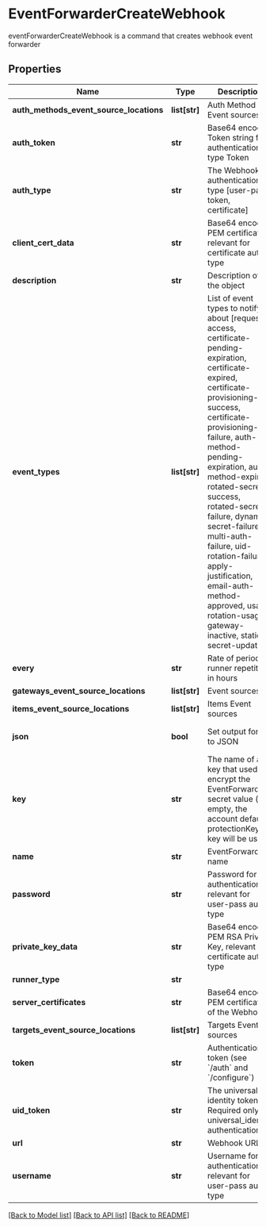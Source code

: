 # EventForwarderCreateWebhook

eventForwarderCreateWebhook is a command that creates webhook event forwarder
## Properties
Name | Type | Description | Notes
------------ | ------------- | ------------- | -------------
**auth_methods_event_source_locations** | **list[str]** | Auth Method Event sources | [optional] 
**auth_token** | **str** | Base64 encoded Token string for authentication type Token | [optional] 
**auth_type** | **str** | The Webhook authentication type [user-pass, token, certificate] | [optional] [default to 'user-pass']
**client_cert_data** | **str** | Base64 encoded PEM certificate, relevant for certificate auth-type | [optional] 
**description** | **str** | Description of the object | [optional] 
**event_types** | **list[str]** | List of event types to notify about [request-access, certificate-pending-expiration, certificate-expired, certificate-provisioning-success, certificate-provisioning-failure, auth-method-pending-expiration, auth-method-expired, rotated-secret-success, rotated-secret-failure, dynamic-secret-failure, multi-auth-failure, uid-rotation-failure, apply-justification, email-auth-method-approved, usage, rotation-usage, gateway-inactive, static-secret-updated] | [optional] 
**every** | **str** | Rate of periodic runner repetition in hours | [optional] 
**gateways_event_source_locations** | **list[str]** | Event sources | 
**items_event_source_locations** | **list[str]** | Items Event sources | [optional] 
**json** | **bool** | Set output format to JSON | [optional] [default to False]
**key** | **str** | The name of a key that used to encrypt the EventForwarder secret value (if empty, the account default protectionKey key will be used) | [optional] 
**name** | **str** | EventForwarder name | 
**password** | **str** | Password for authentication relevant for user-pass auth-type | [optional] 
**private_key_data** | **str** | Base64 encoded PEM RSA Private Key, relevant for certificate auth-type | [optional] 
**runner_type** | **str** |  | 
**server_certificates** | **str** | Base64 encoded PEM certificate of the Webhook | [optional] 
**targets_event_source_locations** | **list[str]** | Targets Event sources | [optional] 
**token** | **str** | Authentication token (see &#x60;/auth&#x60; and &#x60;/configure&#x60;) | [optional] 
**uid_token** | **str** | The universal identity token, Required only for universal_identity authentication | [optional] 
**url** | **str** | Webhook URL | [optional] 
**username** | **str** | Username for authentication relevant for user-pass auth-type | [optional] 

[[Back to Model list]](../README.md#documentation-for-models) [[Back to API list]](../README.md#documentation-for-api-endpoints) [[Back to README]](../README.md)


